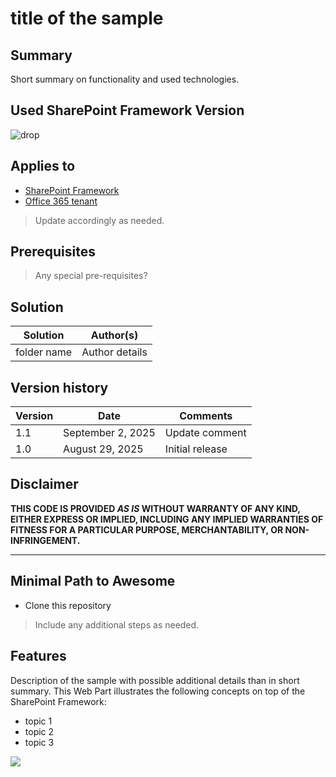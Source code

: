 # title of the sample

## Summary
Short summary on functionality and used technologies.

## Used SharePoint Framework Version 
![drop](https://img.shields.io/badge/version-GA-green.svg)

## Applies to

* [SharePoint Framework](https:/dev.office.com/sharepoint)
* [Office 365 tenant](https://dev.office.com/sharepoint/docs/spfx/set-up-your-development-environment)

> Update accordingly as needed.

## Prerequisites
 
> Any special pre-requisites?

## Solution

Solution|Author(s)
--------|---------
folder name | Author details

## Version history

Version|Date|Comments
-------|----|--------
1.1|September 2, 2025|Update comment
1.0|August 29, 2025|Initial release

## Disclaimer
**THIS CODE IS PROVIDED *AS IS* WITHOUT WARRANTY OF ANY KIND, EITHER EXPRESS OR IMPLIED, INCLUDING ANY IMPLIED WARRANTIES OF FITNESS FOR A PARTICULAR PURPOSE, MERCHANTABILITY, OR NON-INFRINGEMENT.**

---

## Minimal Path to Awesome

- Clone this repository

> Include any additional steps as needed.

## Features
Description of the sample with possible additional details than in short summary. 
This Web Part illustrates the following concepts on top of the SharePoint Framework:

- topic 1
- topic 2
- topic 3

<img src="https://telemetry.sharepointpnp.com/sp-dev-fx-webparts/samples/readme-template" />